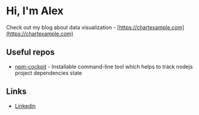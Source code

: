# Hi, I'm Alex

Check out my blog about data visualization - [https://chartexample.com](https://chartexample.com)

## Useful repos

- [npm-cockpit](https://github.com/b0000ring/npm-cockpit) - Installable command-line tool which helps to track nodejs project dependencies state

## Links

- [Linkedin](https://www.linkedin.com/in/achirkin/)
